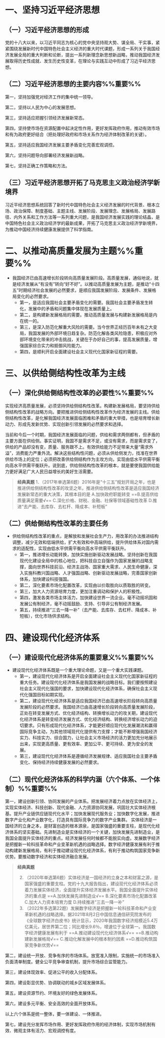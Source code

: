 # 一、坚持习近平经济思想
## （一）习近平经济思想的形成
党的十八大以来，以习近平同志为核心的党中央坚持观大势、谋全局、干实事，紧紧围绕发展新时代中国特色社会主义经济的重大时代课题，形成一系列关于我国经济发展全局的重大判断和论断，提出一系列新理念新思想新战略，推动我国经济发展取得历史性成就、发生历史性变革，在理论与实践互动中形成了习近平经济思想。
## （二）习近平经济思想的主要内容%%重要%%
第一，坚持加强党对经济工作的集中统一领导。

第二，坚持以人民为中心的发展思想。

第三，坚持适应把握引领经济发展新常态。

第四，坚持使市场在资源配置中起决定性作用，更好发挥政府作用，推动有效市场和有为政府更好结合（把处理好政府和市场关系作为经济体制改革的关键）。

第五，坚持适应我国经济发展主要矛盾变化完善宏观调控。

第六，坚持问题导向部署经济发展新战略。

第七，坚持正确工作策略和方法。
## （三）习近平经济思想开拓了马克思主义政治经济学新境界
习近平经济思想系统回答了新时代中国特色社会主义经济发展的时代背景、根本立场、政治保障、制度基础、主题主线、发展阶段、发展理念、发展格局、发展路径、内外关系和工作方法等一系列重大问题，是我国经济发展实践的理论结晶，是中国特色社会主义政治经济学的最新成果，开拓了马克思主义政治经济学新境界，为推动中国经济持续健康发展提供了科学指南。
# 二、以推动高质量发展为主题%%重要%%
- 我国经济已由高速增长阶段转向高质量发展阶段。高质量发展，通俗地说，就是经济发展从“有没有”转向“好不好”。以推动高质量发展为主题，是推动“十四五”时期经济社会发展的必然要求，是顺应我国发展阶段、发展条件、发展格局变化的必然要求。
	- 第一，是适应我国社会主要矛盾变化的需要。我国社会主要矛盾发生转化，发展中的矛盾和问题集中体现在发展质量上。
	- 第二，是构建新发展格局的需要。推动高质量发展与构建新发展格局是内在统一的。
	- 第三，是深入防范化解重大风险的需要。当今世界正经历百年未有之大变局，我国发展的外部环境日趋复杂。防范化解各类风险隐患，积极应对外部环境变化带来的冲击挑战，关键在于办好自己的事，提高发展质量，增强国家综合实力和抵御风险能力。
	- 第四，是顺利开启全面建设社会主义现代化国家新征程的需要。
# 三、以供给侧结构性改革为主线
## （一）深化供给侧结构性改革的必要性%%重要%%
实现经济高质量发展，必须坚持供给侧结构性改革。构建新发展格局，要坚持供给侧结构性改革的战略方向。要把推进供给侧结构性改革作为经济发展的主线。供给侧结构性改革，是化解我国经济发展面临困难和矛盾的重大举措，也是培育增长新动力、形成先发新优势、实现创新引领发展的必然要求和选择。

当前和今后一个时期，我国经济发展面临的问题，供给和需求两侧都有，但矛盾的主要方面在供给侧。事实证明，我国不是需求不足，或没有需求，而是需求变了，供给的产品却没有变，质量、服务跟不上。有效供给能力不足带来大量“需求外溢”，消费能力严重外流。解决这些结构性问题，必须从供给侧发力，找准在世界供给市场上的定位；必须把改善供给侧结构作为主攻方向，实现由低水平供需平衡向高水平供需平衡跃升。说到底，供给侧结构性改革的根本，就是要使我国供给能力更好满足广大人民日益增长的美好生活需要。

>**经典真题**
1．（2017年单选第6题）2016年是“十三五”规划开局之年，也是推进供给侧结构性改革的攻坚之年。推进供给侧结构性改革是适应我国经济发展新常态的重大决策，其根本目的是
A.加快政府职能转变
==B.提高供给质量满足需要√==
C.深化价格、财税、金融、社保等领域基础性改革
D.推进“去产能、去库存、去杠杆、降成本、补短板”
## （二）供给侧结构性改革的主要任务
- 供给侧结构性改革的重点，是解放和发展社会生产力，用改革的办法推进结构调整，减少无效和低端供给，扩大有效和中高端供给，提升供给体系对国内需求的适配性，实现由低水平供需平衡向高水平供需平衡跃升。
	- 第一，推进增长动能转换，加快实施创新驱动发展战略。坚持创新在我国现代化建设全局中的核心地位，把科技自立自强作为国家发展的战略支撑，面向世界科技前沿、经济主战场、国家重大需求、人民生命健康，深入实施科教兴国战略、人才强国战略、创新驱动发展战略，完善国家创新体系，加快建设科技强国。
	- 第二，深化要素市场化配置改革，实现由以价取胜向以质取胜的转变。
	- 第三，加大人力资源培育力度，更加注重调动和保护人的积极性。
	- 第四，激发各类市场主体活力，加快建设世界一流企业。毫不动摇巩固和发展公有制经济，毫不动摇鼓励、支持、引导非公有制经济发展。
	- 第五，持续推进“三去一降一补”（去产能、去库存、去杠杆、降成本、补短板），优化市场供求结构。
# 四、建设现代化经济体系
## （一）建设现代化经济体系的重要意义%%重要%%
- 建设现代化经济体系既是一个重大理论命题，又是一个重大实践课题。
	- 第一，建设现代化经济体系是开启全面建设社会主义现代化国家新征程的重大任务。建设现代化经济体系是我国发展的战略目标。我们要按照建设社会主义现代化强国的要求，加快建设现代化经济体系，确保社会主义现代化强国目标如期实现。
	- 第二，建设现代化经济体系是适应我国经济已由高速增长阶段转向高质量发展阶段的必然要求。我国经济已由高速增长阶段转向高质量发展阶段，正处在转变发展方式、优化经济结构、转换增长动力的攻关期，建设现代化经济体系是转变经济发展方式、优化经济结构、转换经济增长动力的迫切要求。只有形成现代化经济体系，才能更好顺应现代化发展潮流和赢得国际竞争主动，为其他领域现代化提供有力支撑；才能不断增强我国经济实力、科技实力、综合国力，让社会主义市场经济的活力更加充分地展示出来，实现更高质量、更有效率、更加公平、更可持续、更为安全的发展。
	- 第三，建设现代化经济体系是遵循经济发展规律、适应我国社会主要矛盾变化、保持经济持续健康发展的必然要求。
## （二）现代化经济体系的科学内涵（六个体系、一个体制）%%重要%%
第一，建设创新引领、协同发展的产业体系。把发展经济着力点放在实体经济上，实现实体经济、科技创新、现代金融、人力资源协同发展，巩固壮大实体经济根基。提升产业链供应链现代化水平；加快发展现代服务业；加快数字化发展，推进数字产业化和产业数字化，打造具有国际竞争力的数字产业集群。
实体经济是一国经济的立身之本，是财富创造的根本源泉，是国家强盛的重要支柱，是现代化经济体系的坚实基础。先进制造业是实体经济的一个关键，加快发展先进制造业，是我国全面提升实体经济的重点。经济发展任何时候都不能脱实向虚。发展数字经济是把握新一轮科技革命和产业变革新机遇的战略选择。数字经济健康发展有利于推动构建新发展格局，有利于推动建设现代化经济体系，有利于推动构筑国家竞争新优势。要推动数字经济和实体经济融合发展。

>**经典真题**
>
>2. （2020年单选第6题）实体经济是一国经济的立身之本和财富之源，是国家强盛的重要支柱。党的十九大报告指出，建设现代化经济体系必须着力发展实体经济，全面提升实体经济发展水平。我国全面提升实体经济的重点是
>==A.加快发展先进制造业√==
>B.深化要素市场化配置改革
>C.加大人力资本培育力度
>D.持续推进“三去一降一补”
>3. （2022年多选第22题）发展数字经济是把握新一轮科技革命和产业变革新机遇的战略选择。据2021年8月2日中国信息通信研究院发布的《全球数字经济白皮书》统计显示，2020年我国数字经济规模近5.4万亿美元，居世界第二位；同比增长9.6％，增速位于全球第一。我国数字经济健康发展有利于
>==A.推动建设现代化经济体系√==
>==B.推动构建新发展格局√==
>C.推动化解发展中的根本制约因素
>==D.推动构筑国家竞争新优势√==

第二，建设统一开放、竞争有序的市场体系。放宽准入限制，实施统一的市场准入负面清单制度。健全公平竞争审查机制，提升市场综合监管能力。

第三，建设体现效率、促进公平的收入分配体系。

第四，建设彰显优势、协调联动的城乡区域发展体系。

第五，建设资源节约、环境友好的绿色发展体系。

第六，建设多元平衡、安全高效的全面开放体系。

以上六个体系是统一整体，要一体建设、一体推进。

第七，建设充分发挥市场作用、更好发挥政府作用的经济体制，实现市场机制有效、微观主体有活力、宏观调控有度。